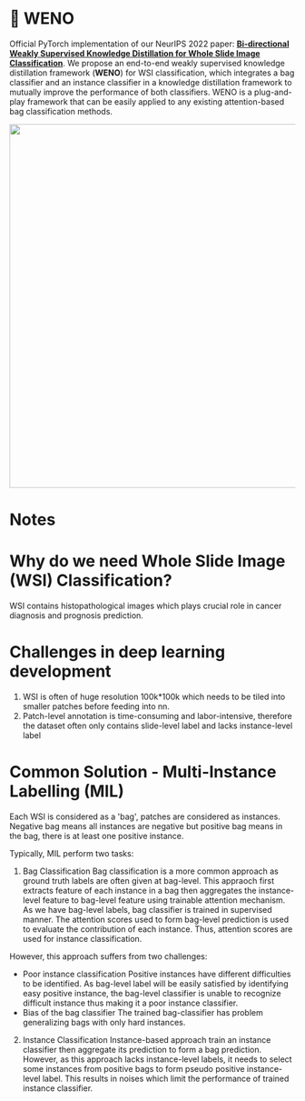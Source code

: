 # :camel: WENO
Official PyTorch implementation of our NeurIPS 2022 paper: **[Bi-directional Weakly Supervised Knowledge Distillation for Whole Slide Image Classification](https://arxiv.org/abs/2210.03664)**. We propose an end-to-end weakly supervised knowledge distillation framework (**WENO**) for WSI classification, which integrates a bag classifier and an instance classifier in a knowledge distillation framework to mutually improve the performance of both classifiers. WENO is a plug-and-play framework that can be easily applied to any existing attention-based bag classification methods.

<p align="center">
  <img src="https://github.com/miccaiif/WENO/blob/main/figure3.jpg" width="640">
</p>


# Notes

# Why do we need Whole Slide Image (WSI) Classification?
WSI contains histopathological images which plays crucial role in cancer diagnosis and prognosis prediction. 

# Challenges in deep learning development
1. WSI is often of huge resolution 100k*100k which needs to be tiled into smaller patches before feeding into nn. 
2. Patch-level annotation is time-consuming and labor-intensive, therefore the dataset often only contains slide-level label and lacks instance-level label

# Common Solution - Multi-Instance Labelling (MIL)
Each WSI is considered as a 'bag', patches are considered as instances. Negative bag means all instances are negative but positive bag means in the bag, there is at least one positive instance. 

Typically, MIL perform two tasks: 
1. Bag Classification
Bag classification is a more common approach as ground truth labels are often given at bag-level. This appraoch first extracts feature of each instance in a bag then aggregates the instance-level feature to bag-level feature using trainable attention mechanism. As we have bag-level labels, bag classifier is trained in supervised manner. The attention scores used to form bag-level prediction is used to evaluate the contribution of each instance. Thus, attention scores are used for instance classification. 

However, this approach suffers from two challenges:
  - Poor instance classification
  Positive instances have different difficulties to be identified. As bag-level label will be easily satisfied by identifying easy positive instance, the bag-level classifier is unable to recognize difficult instance thus making it a poor instance classifier. 
  - Bias of the bag classifier
  The trained bag-classifier has problem generalizing bags with only hard instances. 

2. Instance Classification
Instance-based approach train an instance classifier then aggregate its prediction to form a bag prediction. However, as this approach lacks instance-level labels, it needs to select some instances from positive bags to form pseudo positive instance-level label. This results in noises which limit the performance of trained instance classifier. 
